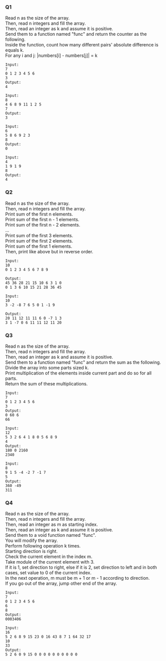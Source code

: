### Q1
Read n as the size of the array.  
Then, read n integers and fill the array.  
Then, read an integer as k and assume it is positive.  
Send them to a function named "func" and return the counter as the following.  
Inside the function, count how many different pairs' absolute difference is equals k.  
For any i and j: |numbers[i] - numbers[j]| = k  

	Input:
	7
	0 1 2 3 4 5 6
	3
	Output:
	4

	Input:
	8
	4 6 8 9 11 1 2 5
	7
	Output:
	3

	Input:
	6
	5 8 6 9 2 3
	8
	Output:
	0

	Input:
	4
	1 9 1 9
	8
	Output:
	4

### Q2
Read n as the size of the array.  
Then, read n integers and fill the array.  
Print sum of the first n elements.  
Print sum of the first n - 1 elements.  
Print sum of the first n - 2 elements.  
	...  
Print sum of the first 3 elements.  
Print sum of the first 2 elements.  
Print sum of the first 1 elements.  
Then, print like above but in reverse order.  

	Input:
	10
	0 1 2 3 4 5 6 7 8 9

	Output:
	45 36 28 21 15 10 6 3 1 0
	0 1 3 6 10 15 21 28 36 45

	Input:
	10
	3 -2 -8 7 6 5 0 1 -1 9

	Output:
	20 11 12 11 11 6 0 -7 1 3
	3 1 -7 0 6 11 11 12 11 20

### Q3
Read n as the size of the array.  
Then, read n integers and fill the array.  
Then, read an integer as k and assume it is positive.  
Send them to a function named "func" and return the sum as the following.  
Divide the array into some parts sized k.  
Print multiplication of the elements inside current part and do so for all parts.  
Return the sum of these multiplications.  

	Input:
	7
	0 1 2 3 4 5 6
	3
	Output:
	0 60 6
	66

	Input:
	12
	5 3 2 6 4 1 8 0 5 6 8 9
	4
	Output:
	180 0 2160
	2340

	Input:
	8
	9 1 5 -4 -2 7 -1 7
	5
	Output:
	360 -49 
	311

### Q4
Read n as the size of the array.  
Then, read n integers and fill the array.  
Then, read an integer as m as starting index.  
Then, read an integer as k and assume it is positive.  
Send them to a void function named "func".  
You will modify the array.  
Perform following operation k times.  
Starting direction is right.  
Check the current element in the index m.  
Take module of the current element with 3.  
If it is 1, set direction to right, else if it is 2, set direction to left and in both cases, set value to 0 of the current index.  
In the next operation, m must be m + 1 or m - 1 according to direction.  
If you go out of the array, jump other end of the array.  

	Input:
	7
	0 1 2 3 4 5 6
	6
	8
	Output:
	0003406

	Input:
	16
	5 2 6 8 9 15 23 0 16 43 8 7 1 64 32 17
	10
	33
	Output:
	5 2 6 0 9 15 0 0 0 0 0 0 0 0 0 0 
